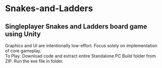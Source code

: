 # Snakes-and-Ladders
## Singleplayer Snakes and Ladders board game using Unity

Graphics and UI are intentionally low-effort. Focus solely on implementation of core gameplay.\
To Play: Download code and extract entire Standalone PC Build folder from ZIP. Run the exe file in folder.
